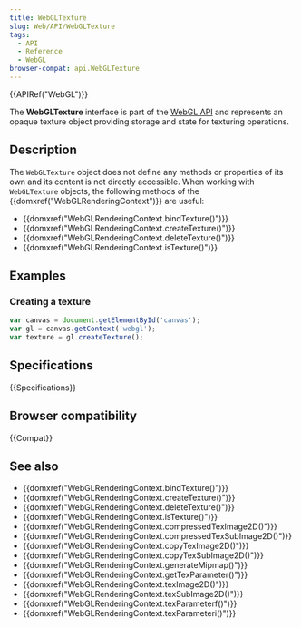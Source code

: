 ```yaml
---
title: WebGLTexture
slug: Web/API/WebGLTexture
tags:
  - API
  - Reference
  - WebGL
browser-compat: api.WebGLTexture
---
```

{{APIRef("WebGL")}}

The **WebGLTexture** interface is part of the [WebGL API](/en-US/docs/Web/API/WebGL_API) and represents an opaque texture object providing storage and state for texturing operations.

## Description

The `WebGLTexture` object does not define any methods or properties of its own and its content is not directly accessible. When working with `WebGLTexture` objects, the following methods of the {{domxref("WebGLRenderingContext")}} are useful:

- {{domxref("WebGLRenderingContext.bindTexture()")}}
- {{domxref("WebGLRenderingContext.createTexture()")}}
- {{domxref("WebGLRenderingContext.deleteTexture()")}}
- {{domxref("WebGLRenderingContext.isTexture()")}}

## Examples

### Creating a texture

```js
var canvas = document.getElementById('canvas');
var gl = canvas.getContext('webgl');
var texture = gl.createTexture();
```

## Specifications

{{Specifications}}

## Browser compatibility

{{Compat}}

## See also

- {{domxref("WebGLRenderingContext.bindTexture()")}}
- {{domxref("WebGLRenderingContext.createTexture()")}}
- {{domxref("WebGLRenderingContext.deleteTexture()")}}
- {{domxref("WebGLRenderingContext.isTexture()")}}
- {{domxref("WebGLRenderingContext.compressedTexImage2D()")}}
- {{domxref("WebGLRenderingContext.compressedTexSubImage2D()")}}
- {{domxref("WebGLRenderingContext.copyTexImage2D()")}}
- {{domxref("WebGLRenderingContext.copyTexSubImage2D()")}}
- {{domxref("WebGLRenderingContext.generateMipmap()")}}
- {{domxref("WebGLRenderingContext.getTexParameter()")}}
- {{domxref("WebGLRenderingContext.texImage2D()")}}
- {{domxref("WebGLRenderingContext.texSubImage2D()")}}
- {{domxref("WebGLRenderingContext.texParameterf()")}}
- {{domxref("WebGLRenderingContext.texParameteri()")}}
